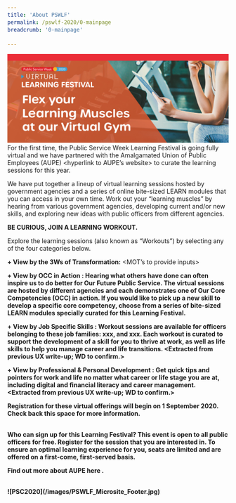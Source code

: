 ```yaml
---
title: 'About PSWLF'
permalink: /pswlf-2020/0-mainpage
breadcrumb: '0-mainpage'

---
```

![PSC2020](/images/PSWLF_Microsite_Banner.jpg)
<br> For the first time, the Public Service Week Learning Festival is going fully virtual and we have partnered with the Amalgamated Union of Public Employees (AUPE) <hyperlink to AUPE’s website> to curate the learning sessions for this year.

We have put together a lineup of virtual learning sessions hosted by government agencies and a series of online bite-sized LEARN modules that you can access in your own time. Work out your “learning muscles” by hearing from various government agencies, developing current and/or new skills, and exploring new ideas with public officers from different agencies.

<b>BE CURIOUS, JOIN A LEARNING WORKOUT.</b>

Explore the learning sessions (also known as “Workouts”) by selecting any of the four categories below.

<b>+ View by the 3Ws of Transformation:</b> <MOT’s to provide inputs>

<b>+ View by OCC in Action <Hyperlink>: <b> Hearing what others have done can often inspire us to do better for Our Future Public Service. The virtual sessions are hosted by different agencies and each demonstrates one of Our Core Competencies (OCC) in action. If you would like to pick up a new skill to develop a specific core competency, choose from a series of bite-sized LEARN modules specially curated for this Learning Festival.

<b>+ View by Job Specific Skills <Hyperlink>:</b> Workout sessions are available for officers belonging to these job families: xxx, and xxx. Each workout is curated to support the development of a skill for you to thrive at work, as well as life skills to help you manage career and life transitions. <Extracted from previous UX write-up; WD to confirm.>

<b>+ View by Professional & Personal Development <Hyperlink>:</b> Get quick tips and pointers for work and life no matter what career or life stage you are at, including digital and financial literacy and career management. <Extracted from previous UX write-up; WD to confirm.>

Registration for these virtual offerings will begin on 1 September 2020. Check back this space for more information.

<br>
<b>Who can sign up for this Learning Festival?</b>
This event is open to all public officers for free. Register for the session that you are interested in. To ensure an optimal learning experience for you, seats are limited and are offered on a first-come, first-served basis.

<b>Find out more about AUPE here <hyperlink to AUPE webpage>.</b>

<br>
![PSC2020](/images/PSWLF_Microsite_Footer.jpg)

